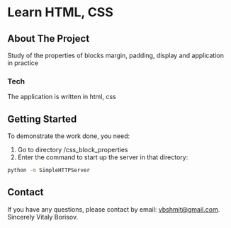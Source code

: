 # Learn HTML, CSS

## About The Project

Study of the properties of blocks margin, padding, display and application in practice

### Tech

The application is written in html, css

## Getting Started

To demonstrate the work done, you need:

1. Go to directory /css_block_properties
2. Enter the command to start up the server in that directory:

```sh
python -m SimpleHTTPServer
```

## Contact

If you have any questions, please contact by email: vbshmit@gmail.com.
Sincerely Vitaly Borisov.
